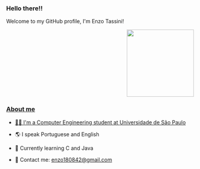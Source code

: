 ### Hello there!!

Welcome to my GitHub profile, I'm Enzo Tassini!

<div align="right">
  <a href="https://github.com/Enzo-Tssn">
  <img height="180em" src="https://github-readme-stats.vercel.app/api/top-langs/?username=Enzo-Tssn&layout=compact&langs_count=7&theme=dark"/>
</div>

### About me

- 👨‍🎓 I'm a Computer Engineering student at [Universidade de São Paulo](https://www5.usp.br/)

- 🌎 I speak Portuguese and English

- 📝 Currently learning C and Java

- 📧 Contact me: enzo180842@gmail.com





